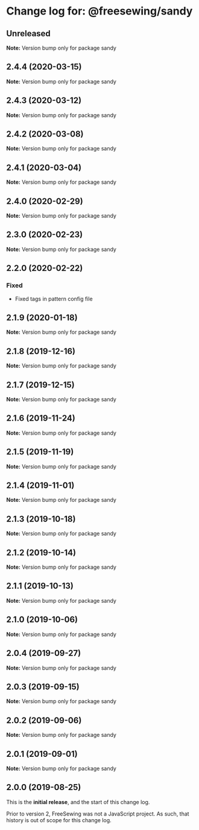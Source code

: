 # Change log for: @freesewing/sandy


## Unreleased

**Note:** Version bump only for package sandy


## 2.4.4 (2020-03-15)

**Note:** Version bump only for package sandy


## 2.4.3 (2020-03-12)

**Note:** Version bump only for package sandy


## 2.4.2 (2020-03-08)

**Note:** Version bump only for package sandy


## 2.4.1 (2020-03-04)

**Note:** Version bump only for package sandy


## 2.4.0 (2020-02-29)

**Note:** Version bump only for package sandy


## 2.3.0 (2020-02-23)

**Note:** Version bump only for package sandy


## 2.2.0 (2020-02-22)

### Fixed

 - Fixed tags in pattern config file
## 2.1.9 (2020-01-18)

**Note:** Version bump only for package sandy


## 2.1.8 (2019-12-16)

**Note:** Version bump only for package sandy


## 2.1.7 (2019-12-15)

**Note:** Version bump only for package sandy


## 2.1.6 (2019-11-24)

**Note:** Version bump only for package sandy


## 2.1.5 (2019-11-19)

**Note:** Version bump only for package sandy


## 2.1.4 (2019-11-01)

**Note:** Version bump only for package sandy


## 2.1.3 (2019-10-18)

**Note:** Version bump only for package sandy


## 2.1.2 (2019-10-14)

**Note:** Version bump only for package sandy


## 2.1.1 (2019-10-13)

**Note:** Version bump only for package sandy


## 2.1.0 (2019-10-06)

**Note:** Version bump only for package sandy


## 2.0.4 (2019-09-27)

**Note:** Version bump only for package sandy


## 2.0.3 (2019-09-15)

**Note:** Version bump only for package sandy


## 2.0.2 (2019-09-06)

**Note:** Version bump only for package sandy


## 2.0.1 (2019-09-01)

**Note:** Version bump only for package sandy




## 2.0.0 (2019-08-25)

This is the **initial release**, and the start of this change log.

Prior to version 2, FreeSewing was not a JavaScript project.
As such, that history is out of scope for this change log.
